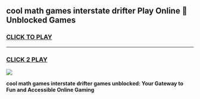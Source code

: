
## cool math games interstate drifter Play Online 👋 Unblocked Games
<h3>
<a href="https://news.freeplayer.one?title=cool_math_games_interstate_drifter&ref=17CMG">CLICK TO PLAY</a></h3>
<hr>

<h3>
<a href="https://news.freeplayer.one?title=cool_math_games_interstate_drifter&ref=17CMG">CLICK 2 PLAY</a>
  
</h3>

<a href="https://news.freeplayer.one?title=cool_math_games_interstate_drifter&ref=17CMG/"><img src="https://clearcache.store/games.png"></a>


**cool math games interstate drifter games unblocked: Your Gateway to Fun and Accessible Online Gaming**
